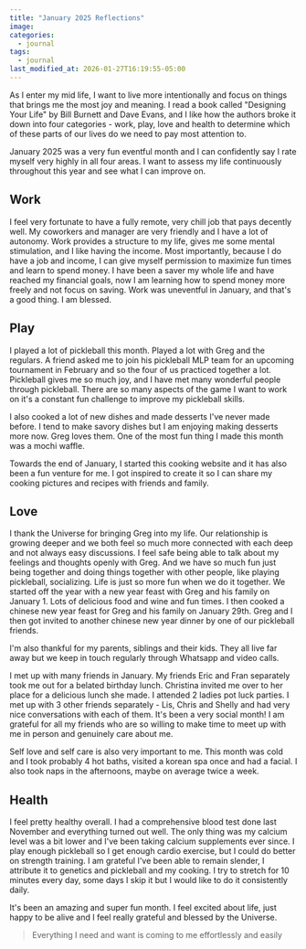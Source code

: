 ```yaml
---
title: "January 2025 Reflections"
image: 
categories:
  - journal
tags:
  - journal
last_modified_at: 2026-01-27T16:19:55-05:00
---
```



As I enter my mid life, I want to live more intentionally and focus on things that brings me the most joy and meaning. I read a book called "Designing Your Life" by Bill Burnett and Dave Evans, and I like how the authors broke it down into four categories - work, play, love and health to determine which of these parts of our lives do we need to pay most attention to.


January 2025 was a very fun eventful month and I can confidently say I rate myself very highly in all four areas. I want to assess my life continuously throughout this year and see what I can improve on.


## Work
I feel very fortunate to have a fully remote, very chill job that pays decently well. My coworkers and manager are very friendly and I have a lot of autonomy. Work provides a structure to my life, gives me some mental stimulation, and I like having the income. Most importantly, because I do have a job and income, I can give myself permission to maximize fun times and learn to spend money. I have been a saver my whole life and have reached my financial goals, now I am learning how to spend money more freely and not focus on saving.
Work was uneventful in January, and that's a good thing. I am blessed.

## Play 
I played a lot of pickleball this month. Played a lot with Greg and the regulars. A friend asked me to join his pickleball MLP team for an upcoming tournament in February and so the four of us practiced together a lot. Pickleball gives me so much joy, and I have met many wonderful people through pickleball. There are so many aspects of the game I want to work on it's a constant fun challenge to improve my pickleball skills.

I also cooked a lot of new dishes and made desserts I've never made before. I tend to make savory dishes but I am enjoying making desserts more now. Greg loves them. One of the most fun thing I made this month was a mochi waffle. 

Towards the end of January, I started this cooking website and it has also been a fun venture for me. I got inspired to create it so I can share my cooking pictures and recipes with friends and family. 

## Love
I thank the Universe for bringing Greg into my life. Our relationship is growing deeper and we both feel so much more connected with each deep and not always easy discussions. I feel safe being able to talk about my feelings and thoughts openly with Greg. And we have so much fun just being together and doing things together with other people, like playing pickleball, socializing. Life is just so more fun when we do it together.
We started off the year with a new year feast with Greg and his family on January 1. Lots of delicious food and wine and fun times. I then cooked a chinese new year feast for Greg and his family on January 29th. Greg and I then got invited to another chinese new year dinner by one of our pickleball friends.

I'm also thankful for my parents, siblings and their kids. They all live far away but we keep in touch regularly through Whatsapp and video calls.

I met up with many friends in January. My friends Eric and Fran separately took me out for a belated birthday lunch. Christina invited me over to her place for a delicious lunch she made. I attended 2 ladies pot luck parties. I met up with 3 other friends separately - Lis, Chris and Shelly and had very nice conversations with each of them. It's been a very social month! 
I am grateful for all my friends who are so willing to make time to meet up with me in person and genuinely care about me.

Self love and self care is also very important to me. This month was cold and I took probably 4 hot baths, visited a korean spa once and had a facial. I also took naps in the afternoons, maybe on average twice a week.

## Health
I feel pretty healthy overall. I had a comprehensive blood test done last November and everything turned out well. The only thing was my calcium level was a bit lower and I've been taking calcium supplements ever since. I play enough pickleball so I get enough cardio exercise, but I could do better on strength training. 
I am grateful I've been able to remain slender, I attribute it to genetics and pickleball and my cooking. 
I try to stretch for 10 minutes every day, some days I skip it but I would like to do it consistently daily.


It's been an amazing and super fun month. I feel excited about life, just happy to be alive and I feel really grateful and blessed by the Universe.


> Everything I need and want is coming to me effortlessly and easily